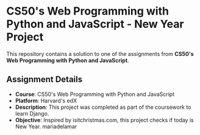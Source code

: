 # CS50's Web Programming with Python and JavaScript - New Year Project
This repository contains a solution to one of the assignments from **CS50's Web Programming with Python and JavaScript**. 

## Assignment Details
- **Course**: CS50's Web Programming with Python and JavaScript
- **Platform**: Harvard's edX
- **Description**: This project was completed as part of the coursework to learn Django.
- **Objective**: Inspired by isitchristmas.com, this project checks if today is New Year.
mariadelamar
